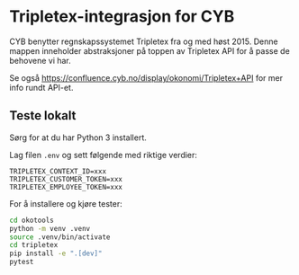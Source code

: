 # Tripletex-integrasjon for CYB

CYB benytter regnskapssystemet Tripletex fra og med høst 2015.
Denne mappen inneholder abstraksjoner på toppen av Tripletex API
for å passe de behovene vi har.

Se også https://confluence.cyb.no/display/okonomi/Tripletex+API for mer info rundt API-et.

## Teste lokalt

Sørg for at du har Python 3 installert.

Lag filen `.env` og sett følgende med riktige verdier:

```text
TRIPLETEX_CONTEXT_ID=xxx
TRIPLETEX_CUSTOMER_TOKEN=xxx
TRIPLETEX_EMPLOYEE_TOKEN=xxx
```

For å installere og kjøre tester:

```bash
cd okotools
python -m venv .venv
source .venv/bin/activate
cd tripletex
pip install -e ".[dev]"
pytest
```
